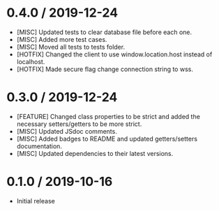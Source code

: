 0.4.0 / 2019-12-24
==================
* [MISC] Updated tests to clear database file before each one.
* [MISC] Added more test cases.
* [MISC] Moved all tests to tests folder.
* [HOTFIX] Changed the client to use window.location.host instead of localhost.
* [HOTFIX] Made secure flag change connection string to wss.

0.3.0 / 2019-12-24
==================
* [FEATURE] Changed class properties to be strict and added the necessary setters/getters to be more strict.
* [MISC] Updated JSdoc comments.
* [MISC] Added badges to README and updated getters/setters documentation.
* [MISC] Updated dependencies to their latest versions.

0.1.0 / 2019-10-16
==================
* Initial release